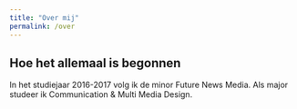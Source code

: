 ```yaml
---
title: "Over mij"
permalink: /over
---
```


Hoe het allemaal is begonnen
----------------------------
In het studiejaar 2016-2017 volg ik de minor Future News Media. Als major studeer ik Communication & Multi Media Design.
